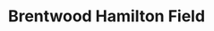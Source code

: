 ---
title: Brentwood Hamilton Field
info: The rec league plays here on Fridays. Head north along the sidewalk construction to reach the entrance.
address: 1300 6th St NE
city: Washington
state: DC
zip: 20002
map-link: https://www.google.com/maps/place/Brentwood+Hamilton+Park/@38.9086518,-76.9979959,17z/data=!3m1!4b1!4m5!3m4!1s0x89b7b8111dbabfe5:0xff56d0cac082a794!8m2!3d38.9086476!4d-76.9958072 
---
